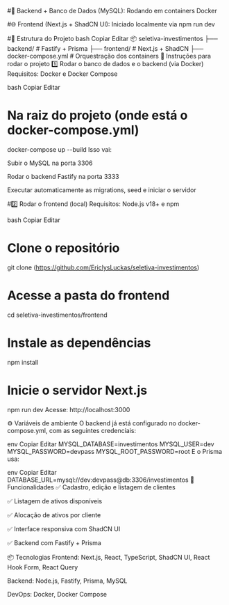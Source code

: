 

#🐬 Backend + Banco de Dados (MySQL): Rodando em containers Docker

#🌐 Frontend (Next.js + ShadCN UI): Iniciado localmente via npm run dev

#📁 Estrutura do Projeto
bash
Copiar
Editar
📦 seletiva-investimentos
├── backend/           # Fastify + Prisma
├── frontend/          # Next.js + ShadCN
├── docker-compose.yml # Orquestração dos containers
🚀 Instruções para rodar o projeto
1️⃣ Rodar o banco de dados e o backend (via Docker)
Requisitos: Docker e Docker Compose

bash
Copiar
Editar
# Na raiz do projeto (onde está o docker-compose.yml)
docker-compose up --build
Isso vai:

Subir o MySQL na porta 3306

Rodar o backend Fastify na porta 3333

Executar automaticamente as migrations, seed e iniciar o servidor

#2️⃣ Rodar o frontend (local)
Requisitos: Node.js v18+ e npm

bash
Copiar
Editar
# Clone o repositório
git clone (https://github.com/EriclysLuckas/seletiva-investimentos)

# Acesse a pasta do frontend
cd seletiva-investimentos/frontend

# Instale as dependências
npm install

# Inicie o servidor Next.js
npm run dev
Acesse: http://localhost:3000

⚙️ Variáveis de ambiente
O backend já está configurado no docker-compose.yml, com as seguintes credenciais:

env
Copiar
Editar
MYSQL_DATABASE=investimentos
MYSQL_USER=dev
MYSQL_PASSWORD=devpass
MYSQL_ROOT_PASSWORD=root
E o Prisma usa:

env
Copiar
Editar
DATABASE_URL=mysql://dev:devpass@db:3306/investimentos
🧪 Funcionalidades
✅ Cadastro, edição e listagem de clientes

✅ Listagem de ativos disponíveis

✅ Alocação de ativos por cliente

✅ Interface responsiva com ShadCN UI

✅ Backend com Fastify + Prisma

📦 Tecnologias
Frontend: Next.js, React, TypeScript, ShadCN UI, React Hook Form, React Query

Backend: Node.js, Fastify, Prisma, MySQL

DevOps: Docker, Docker Compose

